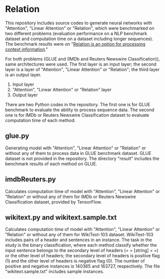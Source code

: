 # Relation

This repository includes source codes to generate neural networks with "Attention", "Linear Attention" or "Relation", which were benchmarked on two different problems (evaluation performance on a NLP benchmark dataset and computation time on a dataset including longer sequences). The benchmark results were on "[Relation is an option for processing context information](https://www.biorxiv.org/content/10.1101/2022.04.14.488336v1)."

For both problems (GLUE and (IMDb and Reuters Newswire Classification)), same architectures were used. The first layer is an input layer; the second layer is a layer of "Attention", "Linear Attention" or "Relation"; the third layer is an output layer.

1. Input layer
2. "Attention", "Linear Attention" or "Relation" layer
3. Output layer

There are two Python codes in the repository. The first one is for GLUE benchmark to evaluate the ability to process sequence data. The second one is for IMDb or Reuters Newswire Classification dataset to evaluate computation time of each method.

## glue.py
Generating model with "Attention", "Linear Attention" or "Relation" or without any of them to process data in GLUE benchmark dataset. GLUE dataset is not provided in the repository.
The directory "result" includes the benchmark results of each method on GLUE.

## imdbReuters.py
Calculates computation time of model with "Attention", "Linear Attention" or "Relation" or without any of them for IMDb or Reuters Newswire Classification dataset, provided by TensorFlow.

## wikitext.py and wikitext.sample.txt
Calculates computation time of model with "Attention", "Linear Attention" or "Relation" or without any of them for WikiText-103 dataset. WikiText-103 includes pairs of a header and sentences in an instance. The task in the study is the binary classification, where each method classify whether the input sentence belongs to the secondary level of headers (= = [string] = =) or the other level of headers; the secondary level of headers is positive flag (1) and the other level of headers is negative flag (0). The number of positive and negative instances is 140365 and 163727, respectively. The file "wikitext.sample.txt" includes sample instances.
